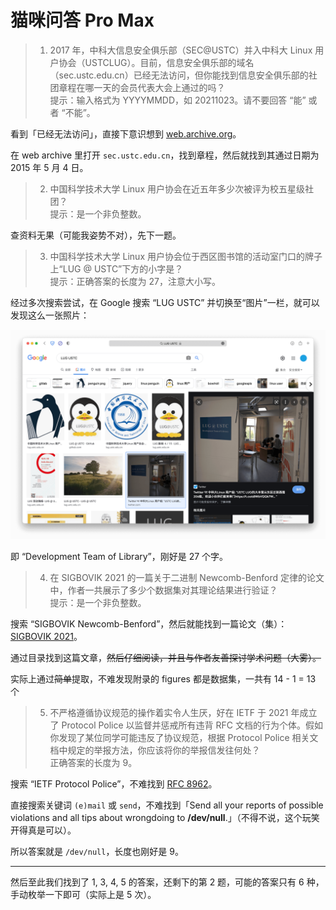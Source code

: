 # 猫咪问答 Pro Max

> 1. 2017 年，中科大信息安全俱乐部（SEC@USTC）并入中科大 Linux 用户协会（USTCLUG）。目前，信息安全俱乐部的域名（sec.ustc.edu.cn）已经无法访问，但你能找到信息安全俱乐部的社团章程在哪一天的会员代表大会上通过的吗？  
>    提示：输入格式为 YYYYMMDD，如 20211023。请不要回答 “能” 或者 “不能”。

看到「已经无法访问」，直接下意识想到 [web.archive.org](https://web.archive.org)。

在 web archive 里打开 `sec.ustc.edu.cn`，找到章程，然后就找到其通过日期为 2015 年 5 月 4 日。

> 2. 中国科学技术大学 Linux 用户协会在近五年多少次被评为校五星级社团？  
>    提示：是一个非负整数。

查资料无果（可能我姿势不对），先下一题。

> 3. 中国科学技术大学 Linux 用户协会位于西区图书馆的活动室门口的牌子上“LUG @ USTC”下方的小字是？  
>    提示：正确答案的长度为 27，注意大小写。

经过多次搜索尝试，在 Google 搜索 “LUG USTC” 并切换至“图片”一栏，就可以发现这么一张照片：

![](assets/LUG_USTC_Lab.png)

即 “Development Team of Library”，刚好是 27 个字。

> 4. 在 SIGBOVIK 2021 的一篇关于二进制 Newcomb-Benford 定律的论文中，作者一共展示了多少个数据集对其理论结果进行验证？  
>    提示：是一个非负整数。

搜索 “SIGBOVIK Newcomb-Benford”，然后就能找到一篇论文（集）：[SIGBOVIK 2021](http://sigbovik.org/2021/proceedings.pdf)。

通过目录找到这篇文章，<del>然后仔细阅读，并且与作者友善探讨学术问题（大雾）。</del>  

实际上通过<del>简单</del>提取，不难发现附录的 figures 都是数据集，一共有 14 - 1 = 13 个

> 5. 不严格遵循协议规范的操作着实令人生厌，好在 IETF 于 2021 年成立了 Protocol Police 以监督并惩戒所有违背 RFC 文档的行为个体。假如你发现了某位同学可能违反了协议规范，根据 Protocol Police 相关文档中规定的举报方法，你应该将你的举报信发往何处？  
>    正确答案的长度为 9。

搜索 “IETF Protocol Police”，不难找到 [RFC 8962](https://datatracker.ietf.org/doc/html/rfc8962)。

直接搜索关键词 `(e)mail` 或 `send`，不难找到「Send all your reports of possible violations and all tips about wrongdoing to **/dev/null**.」（不得不说，这个玩笑开得真是可以）。

所以答案就是 `/dev/null`，长度也刚好是 9。

---

然后至此我们找到了 1, 3, 4, 5 的答案，还剩下的第 2 题，可能的答案只有 6 种，手动枚举一下即可（实际上是 5 次）。
